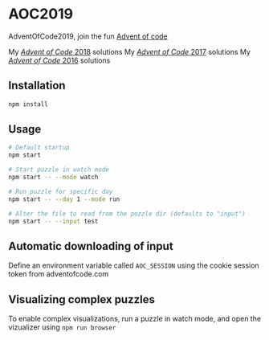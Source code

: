 # AOC2019
AdventOfCode2019, join the fun [Advent of code](http://adventofcode.com)

My  [*Advent of Code* 2018](https://github.com/daanoz/AOC2018) solutions
My  [*Advent of Code* 2017](https://github.com/daanoz/AOC2017) solutions
My  [*Advent of Code* 2016](https://github.com/daanoz/AOC2016) solutions

## Installation

```sh
npm install
```

## Usage

```sh
# Default startup
npm start

# Start puzzle in watch mode
npm start -- --mode watch

# Run puzzle for specific day
npm start -- --day 1 --mode run

# Alter the file to read from the puzzle dir (defaults to "input")
npm start -- --input test
```

## Automatic downloading of input

Define an environment variable called `AOC_SESSION` using the cookie session token from adventofcode.com

## Visualizing complex puzzles

To enable complex visualizations, run a puzzle in watch mode, and open the vizualizer using `npm run browser`
